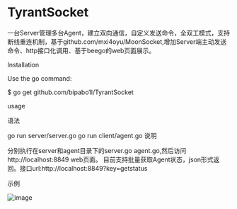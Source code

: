 # TyrantSocket
一台Server管理多台Agent，建立双向通信，自定义发送命令，全双工模式，支持断线重连机制，基于github.com/mxi4oyu/MoonSocket,增加Server端主动发送命令、http接口化调用、基于beego的web页面展示。

Installation

Use the go command:

$ go get github.com/bipabo1l/TyrantSocket

usage

语法

go run server/server.go
go run client/agent.go
说明

分别执行在server和agent目录下的server.go agent.go,然后访问http://localhost:8849 web页面。
目前支持批量获取Agent状态，json形式返回。接口url:http://localhost:8849?key=getstatus

示例

![image](https://raw.githubusercontent.com/bipabo1l/TyrantSocket/master/pic/pic.png)